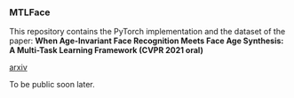 ### MTLFace
This repository contains the PyTorch implementation and the dataset of the paper: **When Age-Invariant Face Recognition Meets Face Age Synthesis: A Multi-Task Learning Framework (CVPR 2021 oral)**

[arxiv](https://arxiv.org/abs/2103.01520)

To be public soon later.
